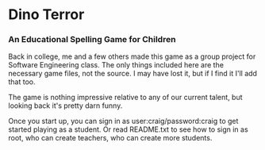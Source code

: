 # Dino Terror

### An Educational Spelling Game for Children

Back in college, me and a few others made this game as a group project for Software Engineering class.  The only things included here are the necessary game files, not the source.  I may have lost it, but if I find it I'll add that too.

The game is nothing impressive relative to any of our current talent, but looking back it's pretty darn funny.

Once you start up, you can sign in as user:craig/password:craig to get started playing as a student.  Or read README.txt to see how to sign in as root, who can create teachers, who can create more students.